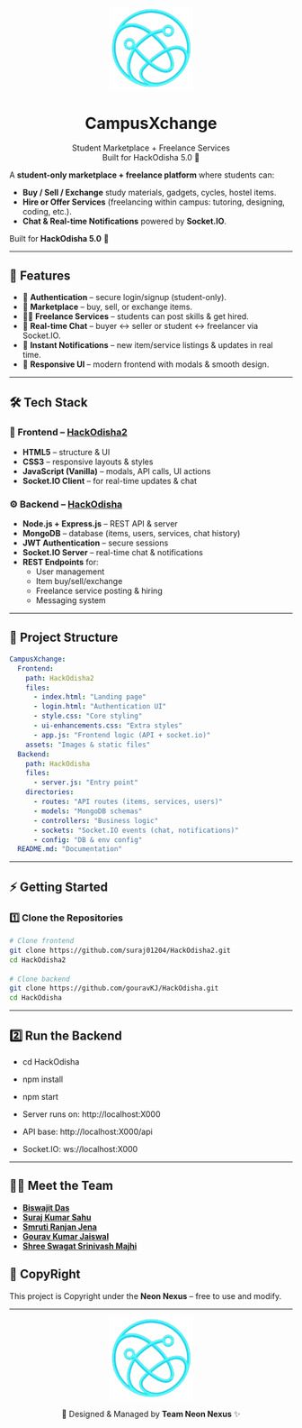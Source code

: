 <p align="center">
  <img src="assets/WhatsApp_Image_2025-09-07_at_03.19.07_597e3b01-removebg-preview.png" alt="Team Neon Nexus Logo" width="150"/>
</p>

<h1 align="center">CampusXchange</h1>
<p align="center">
  Student Marketplace + Freelance Services  
  <br/>
  Built for HackOdisha 5.0 🚀
</p>


A **student-only marketplace + freelance platform** where students can:  
- **Buy / Sell / Exchange** study materials, gadgets, cycles, hostel items.  
- **Hire or Offer Services** (freelancing within campus: tutoring, designing, coding, etc.).  
- **Chat & Real-time Notifications** powered by **Socket.IO**.  

Built for **HackOdisha 5.0** 🚀  

---

## 🌟 Features  
- 🔑 **Authentication** – secure login/signup (student-only).  
- 🛒 **Marketplace** – buy, sell, or exchange items.  
- 🧑‍💻 **Freelance Services** – students can post skills & get hired.  
- 💬 **Real-time Chat** – buyer ↔ seller or student ↔ freelancer via Socket.IO.  
- 🔔 **Instant Notifications** – new item/service listings & updates in real time.  
- 📱 **Responsive UI** – modern frontend with modals & smooth design.  

---

## 🛠️ Tech Stack  

### 🎨 Frontend – [HackOdisha2](https://github.com/suraj01204/HackOdisha2.git)  
- **HTML5** – structure & UI  
- **CSS3** – responsive layouts & styles  
- **JavaScript (Vanilla)** – modals, API calls, UI actions  
- **Socket.IO Client** – for real-time updates & chat  

### ⚙️ Backend – [HackOdisha](https://github.com/gouravKJ/HackOdisha.git)  
- **Node.js + Express.js** – REST API & server  
- **MongoDB** – database (items, users, services, chat history)  
- **JWT Authentication** – secure sessions  
- **Socket.IO Server** – real-time chat & notifications  
- **REST Endpoints** for:  
  - User management  
  - Item buy/sell/exchange  
  - Freelance service posting & hiring  
  - Messaging system  

---

## 📂 Project Structure  
```yaml
CampusXchange:
  Frontend:
    path: HackOdisha2
    files:
      - index.html: "Landing page"
      - login.html: "Authentication UI"
      - style.css: "Core styling"
      - ui-enhancements.css: "Extra styles"
      - app.js: "Frontend logic (API + socket.io)"
    assets: "Images & static files"
  Backend:
    path: HackOdisha
    files:
      - server.js: "Entry point"
    directories:
      - routes: "API routes (items, services, users)"
      - models: "MongoDB schemas"
      - controllers: "Business logic"
      - sockets: "Socket.IO events (chat, notifications)"
      - config: "DB & env config"
  README.md: "Documentation"
```

---

## ⚡ Getting Started  

### 1️⃣ Clone the Repositories  

```bash
# Clone frontend
git clone https://github.com/suraj01204/HackOdisha2.git
cd HackOdisha2

# Clone backend
git clone https://github.com/gouravKJ/HackOdisha.git
cd HackOdisha
```

---

## 2️⃣ Run the Backend
- cd HackOdisha
- npm install
- npm start


- Server runs on: http://localhost:X000
- API base: http://localhost:X000/api
- Socket.IO: ws://localhost:X000

---

## 👨‍💻 Meet the Team  

- [**Biswajit Das**](https://github.com/Biswajit8895) 
- [**Suraj Kumar Sahu**](https://github.com/suraj01204)  
- [**Smruti Ranjan Jena**](https://github.com/SRJ-smrutiranjan)
- [**Gourav Kumar Jaiswal**](https://github.com/gouravKJ)  
- [**Shree Swagat Srinivash Majhi**](https://github.com/Swagat-1655)


## 📜 CopyRight
This project is Copyright under the **Neon Nexus** – free to use and modify.  

---

<p align="center">
  <img src="assets/WhatsApp_Image_2025-09-07_at_03.19.07_597e3b01-removebg-preview.png" alt="Team Neon Nexus Logo" width="150"/>
</p>

<p align="center">
  🔹 Designed & Managed by <b>Team Neon Nexus</b> ✨
</p>



